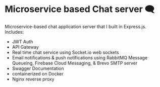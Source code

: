 # Microservice based Chat server 🗨️
Microservice-based chat application server that I built in Express.js. Includes:
- JWT Auth
- API Gateway
- Real time chat service using Socket.io web sockets
- Email notifications & push notifications using RabbitMQ Message Queueing, Firebase Cloud Messaging, & Brevo SMTP server
- Swagger Documentation
- containerized on Docker
- Nginx reverse proxy
